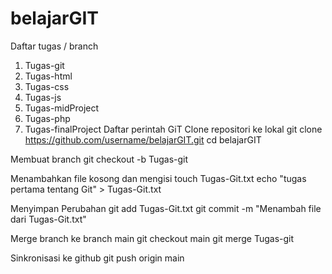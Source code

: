# belajarGIT
 Daftar tugas / branch
 1. Tugas-git
 2. Tugas-html
 3. Tugas-css
 4. Tugas-js
 5. Tugas-midProject
 6. Tugas-php
 7. Tugas-finalProject
 Daftar perintah GiT
Clone repositori ke lokal
git clone https://github.com/username/belajarGIT.git
cd belajarGIT

Membuat branch 
git checkout -b Tugas-git

Menambahkan file kosong dan mengisi 
touch Tugas-Git.txt
echo  "tugas pertama tentang Git" > Tugas-Git.txt

Menyimpan Perubahan
git add Tugas-Git.txt
git commit -m "Menambah file dari Tugas-Git.txt"

Merge branch ke branch main
git checkout main
git merge Tugas-git

Sinkronisasi ke github
git push origin main